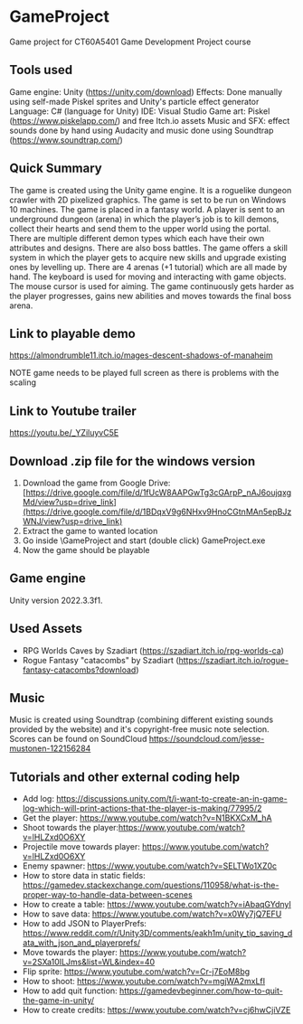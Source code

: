 # GameProject
Game project for CT60A5401 Game Development Project course

## Tools used
Game engine: Unity (https://unity.com/download)
Effects: Done manually using self-made Piskel sprites and Unity's particle effect generator
Language: C# (language for Unity)
IDE: Visual Studio
Game art: Piskel (https://www.piskelapp.com/) and free Itch.io assets
Music and SFX: effect sounds done by hand using Audacity and music done using Soundtrap (https://www.soundtrap.com/)

##  Quick Summary
The game is created using the Unity game engine. It is a roguelike dungeon crawler with 2D pixelized graphics. The game is set to be run on Windows 10 machines. The game is placed in a fantasy world. A player is sent to an underground dungeon (arena) in which the player’s job is to kill demons, collect their hearts and send them to the upper world using the portal. There are multiple different demon types which each have their own attributes and designs. There are also boss battles. The game offers a skill system in which the player gets to acquire new skills and upgrade existing ones by levelling up. There are 4 arenas (+1 tutorial) which are all made by hand. The keyboard is used for moving and interacting with game objects. The mouse cursor is used for aiming. The game continuously gets harder as the player progresses, gains new abilities and moves towards the final boss arena.

## Link to playable demo
https://almondrumble11.itch.io/mages-descent-shadows-of-manaheim

NOTE game needs to be played full screen as there is problems with the scaling
## Link to Youtube trailer
https://youtu.be/_YZiluyvC5E 

## Download .zip file for the windows version
1. Download the game from Google Drive: [https://drive.google.com/file/d/1fUcW8AAPGwTg3cGArpP_nAJ6oujqxgMd/view?usp=drive_link](https://drive.google.com/file/d/1BDqxV9g6NHxv9HnoCGtnMAn5epBJzWNJ/view?usp=drive_link)
2. Extract the game to wanted location
3. Go inside <path>\GameProject and start (double click) GameProject.exe
4. Now the game should be playable

## Game engine
Unity version 2022.3.3f1.

## Used Assets
- RPG Worlds Caves by Szadiart (https://szadiart.itch.io/rpg-worlds-ca)
- Rogue Fantasy "catacombs" by Szadiart (https://szadiart.itch.io/rogue-fantasy-catacombs?download)

## Music
Music is created using Soundtrap (combining different existing sounds provided by the website) and it's copyright-free music note selection. Scores can be found on SoundCloud https://soundcloud.com/jesse-mustonen-122156284

## Tutorials and other external coding help
- Add log: https://discussions.unity.com/t/i-want-to-create-an-in-game-log-which-will-print-actions-that-the-player-is-making/77995/2
- Get the player: https://www.youtube.com/watch?v=N1BKXCxM_hA
- Shoot towards the player:https://www.youtube.com/watch?v=lHLZxd0O6XY
- Projectile move towards player: https://www.youtube.com/watch?v=lHLZxd0O6XY
- Enemy spawner: https://www.youtube.com/watch?v=SELTWo1XZ0c
- How to store data in static fields: https://gamedev.stackexchange.com/questions/110958/what-is-the-proper-way-to-handle-data-between-scenes
- How to create a table: https://www.youtube.com/watch?v=iAbaqGYdnyI
- How to save data: https://www.youtube.com/watch?v=x0Wy7jQ7EFU
- How to add JSON to PlayerPrefs:  https://www.reddit.com/r/Unity3D/comments/eakh1m/unity_tip_saving_data_with_json_and_playerprefs/
- Move towards the player: https://www.youtube.com/watch?v=2SXa10ILJms&list=WL&index=40
- Flip sprite: https://www.youtube.com/watch?v=Cr-j7EoM8bg
- How to shoot: https://www.youtube.com/watch?v=mgjWA2mxLfI
- How to add quit function: https://gamedevbeginner.com/how-to-quit-the-game-in-unity/
- How to create credits: https://www.youtube.com/watch?v=cj6hwCjiVZE
